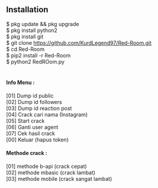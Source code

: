 ## Installation
$ pkg update && pkg upgrade <br>
$ pkg install python2 <br>
$ pkg install git <br>
$ git clone https://github.com/KurdLegend97/Red-Room.git<br>
$ cd Red-Room <br>
$ pip2 install -r Red-Room <br>
$ python2 RedROom.py <br>
#
#### Info Menu :<br>
 [01] Dump id public <br>
 [02] Dump id followers <br>
 [03] Dump id reaction post <br>
 [04] Crack cari nama (Instagram) <br>
 [05] Start crack <br>
 [06] Ganti user agent <br>
 [07] Cek hasil crack <br>
 [00] Keluar (hapus token) <br>
#### Methode crack :
 [01] methode b-api (crack cepat) <br>
 [02] methode mbasic (crack lambat) <br>
 [03] methode mobile (crack sangat lambat) <br>
